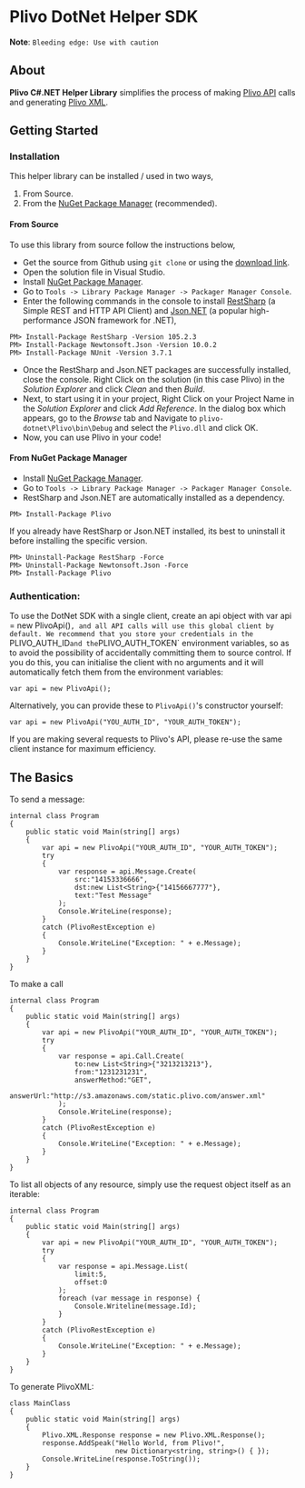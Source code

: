 # Plivo DotNet Helper SDK

**Note**: `Bleeding edge: Use with caution`

## About

__Plivo C#.NET Helper Library__ simplifies the process of making [Plivo API](http://plivo.com/docs/api/) calls and generating [Plivo XML](http://plivo.com/docs/xml/).

## Getting Started

### Installation

This helper library can be installed / used in two ways,

1. From Source.
2. From the [NuGet Package Manager](http://visualstudiogallery.msdn.microsoft.com/27077b70-9dad-4c64-adcf-c7cf6bc9970c) (recommended).

#### From Source

To use this library from source follow the instructions below, 

+ Get the source from Github using `git clone` or using the [download link](https://github.com/plivo/plivo-dotnet/archive/master.zip).
+ Open the solution file in Visual Studio.
+ Install [NuGet Package Manager](http://docs.nuget.org/docs/start-here/installing-nuget).
+ Go to `Tools -> Library Package Manager -> Packager Manager Console`.
+ Enter the following commands in the console to install [RestSharp](https://www.nuget.org/packages/RestSharp) (a Simple REST and HTTP API Client) and [Json.NET](https://www.nuget.org/packages/newtonsoft.json/) (a popular high-performance JSON framework for .NET),  
```
PM> Install-Package RestSharp -Version 105.2.3
PM> Install-Package Newtonsoft.Json -Version 10.0.2
PM> Install-Package NUnit -Version 3.7.1
```
+ Once the RestSharp and Json.NET packages are successfully installed, close the console. Right Click on the solution (in this case Plivo) in the _Solution Explorer_ and click _Clean_ and then _Build_.
+ Next, to start using it in your project, Right Click on your Project Name in the _Solution Explorer_ and click _Add Reference_. In the dialog box which appears, go to the _Browse_ tab and Navigate to `plivo-dotnet\Plivo\bin\Debug` and select the `Plivo.dll` and click OK.
+ Now, you can use Plivo in your code! 

#### From NuGet Package Manager

+ Install [NuGet Package Manager](http://docs.nuget.org/docs/start-here/installing-nuget).
+ Go to `Tools -> Library Package Manager -> Packager Manager Console`.
+ RestSharp and Json.NET are automatically installed as a dependency.

```
PM> Install-Package Plivo
```

If you already have RestSharp or Json.NET installed, its best to uninstall it before installing the specific version.

```
PM> Uninstall-Package RestSharp -Force
PM> Uninstall-Package Newtonsoft.Json -Force
PM> Install-Package Plivo
```

### Authentication:

To use the DotNet SDK with a single client, create an api object with var api = new PlivoApi()`, and all API calls will use this global client by default.
We recommend that you store your credentials in the `PLIVO_AUTH_ID` and the `PLIVO_AUTH_TOKEN` environment variables, so as to avoid the possibility of accidentally committing them to source control. If you do this, you can initialise the client with no arguments and it will automatically fetch them from the environment variables:

```dotnet
var api = new PlivoApi();
```

Alternatively, you can provide these to `PlivoApi()`'s constructor yourself:

```dotnet
var api = new PlivoApi("YOU_AUTH_ID", "YOUR_AUTH_TOKEN");
```

If you are making several requests to Plivo's API, please re-use the same client instance for maximum efficiency.

## The Basics

To send a message:

```dotnet
internal class Program
{
    public static void Main(string[] args)
    {
        var api = new PlivoApi("YOUR_AUTH_ID", "YOUR_AUTH_TOKEN");
        try
        {
            var response = api.Message.Create(
                src:"14153336666",
                dst:new List<String>{"14156667777"},
                text:"Test Message"
            );
            Console.WriteLine(response);
        }
        catch (PlivoRestException e)
        {
            Console.WriteLine("Exception: " + e.Message);
        }
    }
}
```

To make a call

```dotnet
internal class Program
{
    public static void Main(string[] args)
    {
        var api = new PlivoApi("YOUR_AUTH_ID", "YOUR_AUTH_TOKEN");
        try
        {
            var response = api.Call.Create(
                to:new List<String>{"3213213213"},
                from:"1231231231",
                answerMethod:"GET",
                answerUrl:"http://s3.amazonaws.com/static.plivo.com/answer.xml"
            );
            Console.WriteLine(response);
        }
        catch (PlivoRestException e)
        {
            Console.WriteLine("Exception: " + e.Message);
        }
    }
}
```

To list all objects of any resource, simply use the request object itself as an iterable:

```dotnet
internal class Program
{
    public static void Main(string[] args)
    {
        var api = new PlivoApi("YOUR_AUTH_ID", "YOUR_AUTH_TOKEN");
        try
        {
            var response = api.Message.List(
                limit:5,
                offset:0
            );
            foreach (var message in response) {
                Console.Writeline(message.Id);
            }
        }
        catch (PlivoRestException e)
        {
            Console.WriteLine("Exception: " + e.Message);
        }
    }
}
```

To generate PlivoXML:

```dotnet
class MainClass
{
    public static void Main(string[] args)
    {
        Plivo.XML.Response response = new Plivo.XML.Response();
        response.AddSpeak("Hello World, from Plivo!",
                          new Dictionary<string, string>() { });
        Console.WriteLine(response.ToString());
    }
}
```
